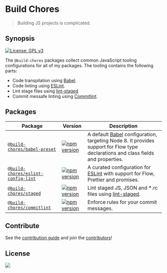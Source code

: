 # Build Chores

> Building JS projects is complicated.

## Synopsis

[![License: GPL v3](https://img.shields.io/badge/License-GPL%20v3-blue.svg)](https://www.gnu.org/licenses/gpl-3.0)

The `@build-chores` packages collect common JavaScript tooling configurations for all of my packages. The tooling contains the following parts:

- Code transpilation using [Babel](https://babeljs.io).
- Code linting using [ESLint](https://eslint.org).
- Lint stage files using [lint-staged](https://github.com/okonet/lint-staged)
- Commit messafe linting using [Commitlint](https://marionebl.github.io/commitlint/#/).

## Packages

| Package | Version | Description |
|---------|---------|-------------|
| [`@build-chores/babel-preset`](packages/babel-preset) | [![npm version](https://img.shields.io/npm/v/@build-chores/babel-preset.svg?style=flat)](https://www.npmjs.com/package/@build-chores/babel-preset) | A default [Babel](https://babeljs.io) configuration, targeting Node 8. It provides support for Flow type declarations and class fields and properties. |
| [`@build-chores/eslint-config-lint`](packages/eslint-config-lint) | [![npm version](https://img.shields.io/npm/v/@build-chores/eslint-config-lint.svg?style=flat)](https://www.npmjs.com/package/@build-chores/eslint-config-lint) | A curated configuration for [ESLint](https://eslint.org) with support for Flow, Prettier and promises. |
| [`@build-chores/staged`](packages/staged) | [![npm version](https://img.shields.io/npm/v/@build-chores/staged.svg?style=flat)](https://www.npmjs.com/package/@build-chores/staged) | Lint staged JS, JSON and *.rc files using [lint-staged](https://github.com/okonet/lint-staged). |
| [`@build-chores/commitlint`](packages/commitlint) | [![npm version](https://img.shields.io/npm/v/@build-chores/commitlint.svg?style=flat)](https://www.npmjs.com/package/@build-chores/commitlint) | Enforce rules for your commit messages. |

## Contribute

See the [contribution guide](contributing.md) and join the [contributors](https://github.com/critocrito/build-chores/graphs/contributors)!

## License

[<img src="https://www.gnu.org/graphics/gplv3-88x31.png" align="left" />](license)
